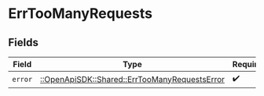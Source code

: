 # ErrTooManyRequests


## Fields

| Field                                                                                           | Type                                                                                            | Required                                                                                        | Description                                                                                     |
| ----------------------------------------------------------------------------------------------- | ----------------------------------------------------------------------------------------------- | ----------------------------------------------------------------------------------------------- | ----------------------------------------------------------------------------------------------- |
| `error`                                                                                         | [::OpenApiSDK::Shared::ErrTooManyRequestsError](../../models/shared/errtoomanyrequestserror.md) | :heavy_check_mark:                                                                              | N/A                                                                                             |